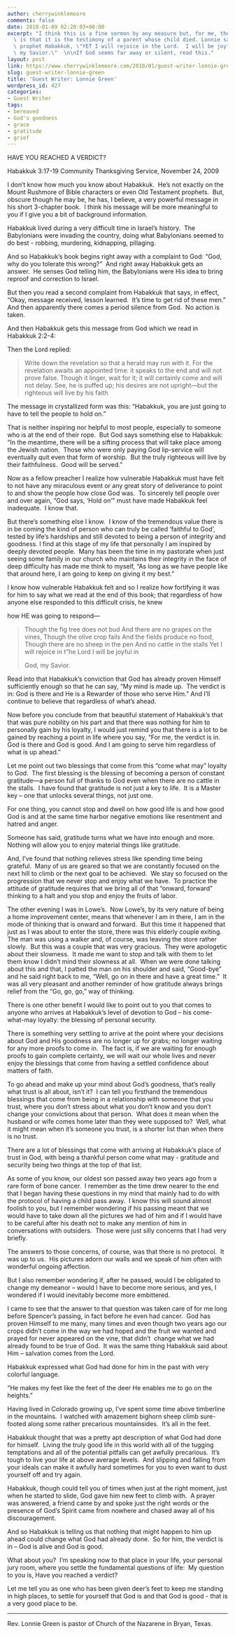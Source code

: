 ```yaml
---
author: cherrywinklemoore
comments: false
date: 2010-01-09 02:20:03+00:00
excerpt: "I think this is a fine sermon by any measure but, for me, the special thing\
  \ is that it is the testimony of a parent whose child died. Lonnie says with the\
  \ prophet Habakkuk, \"YET I will rejoice in the Lord.  I will be joyful in God,\
  \ my Savior.\"  \n\nIf God seems far away or silent, read this."
layout: post
link: https://www.cherrywinklemoore.com/2010/01/guest-writer-lonnie-green/
slug: guest-writer-lonnie-green
title: 'Guest Writer: Lonnie Green'
wordpress_id: 427
categories:
- Guest Writer
tags:
- bereaved
- God's goodness
- grace
- gratitude
- grief
---
```


HAVE YOU REACHED A VERDICT?

Habakkuk 3:17-19
Community Thanksgiving Service, November 24, 2009

I don’t know how much you know about Habakkuk.  He’s not exactly on the Mount Rushmore of Bible characters or even Old Testament prophets.  But, obscure though he may be, he has, I believe, a very powerful message in his short 3-chapter book.  I think his message will be more meaningful to you if I give you a bit of background information.

Habakkuk lived during a very difficult time in Israel’s history.  The Babylonians were invading the country, doing what Babylonians seemed to do best - robbing, murdering, kidnapping, pillaging.

And so Habakkuk’s book begins right away with a complaint to God: “God, why do you tolerate this wrong?”  And right away Habakkuk gets an answer.  He senses God telling him, the Babylonians were His idea to bring reproof and correction to Israel.

But then you read a second complaint from Habakkuk that says, in effect, “Okay, message received, lesson learned.  It’s time to get rid of these men.”  And then apparently there comes a period silence from God.  No action is taken.

And then Habakkuk gets this message from God which we read in Habakkuk 2:2-4:

Then the Lord replied:


<blockquote>Write down the revelation so that a herald may run with it.
For the revelation awaits an appointed time: it speaks to the end and will not prove false. Though it linger, wait for it; it will certainly come and will not delay.
See, he is puffed up; his desires are not upright—but the righteous will live by his faith</blockquote>



The message in crystallized form was this: “Habakkuk, you are just going to have to tell the people to hold on.”

That is neither inspiring nor helpful to most people, especially to someone who is at the end of their rope.  But God says something else to Habakkuk:   “In the meantime, there will be a sifting process that will take place among the Jewish nation.  Those who were only paying God lip-service will eventually quit even that form of worship.  But the truly righteous will live by their faithfulness.  Good will be served.”

Now as a fellow preacher I realize how vulnerable Habakkuk must have felt to not have any miraculous event or any great story of deliverance to point to and show the people how close God was.  To sincerely tell people over and over again, “God says, ‘Hold on’” must have made Habakkuk feel inadequate.  I know that.

But there’s something else I know.  I know of the tremendous value there is in be coming the kind of person who can truly be called ‘faithful to God’, tested by life’s hardships and still devoted to being a person of integrity and goodness. I find at this stage of my life that personally I am inspired by deeply devoted people.  Many has been the time in my pastorate when just seeing some family in our church who maintains their integrity in the face of deep difficulty has made me think to myself, “As long as we have people like that around here, I am going to keep on giving it my best.”

I know how vulnerable Habakkuk felt and so I realize how fortifying it was for him to say what we read at the end of this book; that regardless of how anyone else responded to this difficult crisis, he knew

 how HE was going to respond—



<blockquote>Though the fig tree does not bud
And there are no grapes on the vines,
Though the olive crop fails
And the fields produce no food,
Though there are no sheep in the pen
And no cattle in the stalls
Yet I will rejoice in t”he Lord
I will be joyful in

 God, my Savior.</blockquote>



Read into that Habakkuk’s conviction that God has already proven Himself sufficiently enough so that he can say, “My mind is made up.  The verdict is in: God is there and He is a Rewarder of those who serve Him.” And I’ll continue to believe that regardless of what’s ahead.

Now before you conclude from that beautiful statement of Habakkuk’s that that was pure nobility on his part and that there was nothing for him to personally gain by his loyalty, I would just remind you that there is a lot to be gained by reaching a point in life where you say, “For me, the verdict is in.  God is there and God is good. And I am going to serve him regardless of what is up ahead.”

Let me point out two blessings that come from this “come what may” loyalty to God.  The first blessing is the blessing of becoming a person of constant gratitude—a person full of thanks to God even when there are no cattle in the stalls.  I have found that gratitude is not just a key to life.  It is a Master key – one that unlocks several things, not just one.

For one thing, you cannot stop and dwell on how good life is and how good God is and at the same time harbor negative emotions like resentment and hatred and anger.

Someone has said, gratitude turns what we have into enough and more.  Nothing will allow you to enjoy material things like gratitude.

And, I’ve found that nothing relieves stress like spending time being grateful.  Many of us are geared so that we are constantly focused on the next hill to climb or the next goal to be achieved.  We stay so focused on the progression that we never stop and enjoy what we have.  To practice the attitude of gratitude requires that we bring all of that “onward, forward” thinking to a halt and you stop and enjoy the fruits of labor.

The other evening I was in Lowe’s.  Now Lowe’s, by its very nature of being a home improvement center, means that whenever I am in there, I am in the mode of thinking that is onward and forward.  But this time it happened that just as I was about to enter the store, there was this elderly couple exiting.  The man was using a walker and, of course, was leaving the store rather slowly.  But this was a couple that was very gracious.  They were apologetic about their slowness.  It made me want to stop and talk with them to let them know I didn’t mind their slowness at all.  When we were done talking about this and that, I patted the man on his shoulder and said, “Good-bye” and he said right back to me, “Well, go on in there and have a great time.”  It was all very pleasant and another reminder of how gratitude always brings relief from the “Go, go, go,” way of thinking.

There is one other benefit I would like to point out to you that comes to anyone who arrives at Habakkuk’s level of devotion to God – his come-what-may loyalty: the blessing of personal security.

There is something very settling to arrive at the point where your decisions about God and His goodness are no longer up for grabs; no longer waiting for any more proofs to come in.  The fact is, if we are waiting for enough proofs to gain complete certainty, we will wait our whole lives and never enjoy the blessings that come from having a settled confidence about matters of faith.

To go ahead and make up your mind about God’s goodness, that’s really what trust is all about, isn’t it?  I can tell you firsthand the tremendous blessings that come from being in a relationship with someone that you trust, where you don’t stress about what you don’t know and you don’t change your convictions about that person.  What does it mean when the husband or wife comes home later than they were supposed to?  Well, what it might mean when it’s someone you trust, is a shorter list than when there is no trust.

There are a lot of blessings that come with arriving at Habakkuk’s place of trust in God, with being a thankful person come what may - gratitude and security being two things at the top of that list.

As some of you know, our oldest son passed away two years ago from a rare form of bone cancer.  I remember as the time drew nearer to the end that I began having these questions in my mind that mainly had to do with the protocol of having a child pass away.  I know this will sound almost foolish to you, but I remember wondering if his passing meant that we would have to take down all the pictures we had of him and if I would have to be careful after his death not to make any mention of him in conversations with outsiders.  Those were just silly concerns that I had very briefly.

The answers to those concerns, of course, was that there is no protocol.  It was up to us.  His pictures adorn our walls and we speak of him often with wonderful ongoing affection.

But I also remember wondering if, after he passed, would I be obligated to change my demeanor – would I have to become more serious, and yes, I wondered if I would inevitably become more embittered.

I came to see that the answer to that question was taken care of for me long before Spencer’s passing, in fact before he even had cancer.  God has proven Himself to me many, many times and even though two years ago our crops didn’t come in the way we had hoped and the fruit we wanted and prayed for never appeared on the vine, that didn’t  change what we had already found to be true of God.  It was the same thing Habakkuk said about Him – salvation comes from the Lord.

Habakkuk expressed what God had done for him in the past with very colorful language.

“He makes my feet like the feet of the deer
He enables me to go on the heights.”

Having lived in Colorado growing up, I’ve spent some time above timberline in the mountains.  I watched with amazement bighorn sheep climb sure-footed along some rather precarious mountainsides.  It’s all in the feet.

Habakkuk thought that was a pretty apt description of what God had done for himself.  Living the truly good life in this world with all of the tugging temptations and all of the potential pitfalls can get awfully precarious.  It’s tough to live your life at above average levels.  And slipping and falling from your ideals can make it awfully hard sometimes for you to even want to dust yourself off and try again.

Habakkuk, though could tell you of times when just at the right moment, just when he started to slide, God gave him new feet to climb with.  A prayer was answered, a friend came by and spoke just the right words or the presence of God’s Spirit came from nowhere and chased away all of his discouragement.

And so Habakkuk is telling us that nothing that might happen to him up ahead could change what God had already done.  So for him, the verdict is in – God is alive and God is good.

What about you?  I’m speaking now to that place in your life, your personal jury room, where you settle the fundamental questions of life:  My question to you is, Have you reached a verdict?

Let me tell you as one who has been given deer’s feet to keep me standing in high places, to settle for yourself that God is and that God is good - that is a very good place to be.

________

Rev. Lonnie Green is pastor of Church of the Nazarene in Bryan, Texas.

